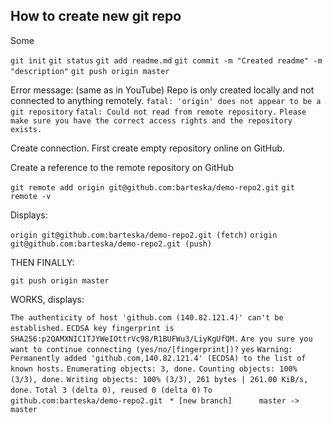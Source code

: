 
## How to create new git repo

Some 

`git init`
`git status`
`git add readme.md`
`git commit -m "Created readme" -m "description"`
`git push origin master`

Error message: (same as in YouTube) Repo is only created locally and not connected to anything remotely.
`fatal: 'origin' does not appear to be a git repository`
`fatal: Could not read from remote repository.`
`Please make sure you have the correct access rights
and the repository exists.`


Create connection. First create empty repository online on GitHub.

Create a reference to the remote repository on GitHub

`git remote add origin git@github.com:barteska/demo-repo2.git`
`git remote -v`

Displays:

`origin	git@github.com:barteska/demo-repo2.git (fetch)`
`origin	git@github.com:barteska/demo-repo2.git (push)`

THEN FINALLY:

`git push origin master`

WORKS, displays:

`The authenticity of host 'github.com (140.82.121.4)' can't be established.`
`ECDSA key fingerprint is SHA256:p2QAMXNIC1TJYWeIOttrVc98/R1BUFWu3/LiyKgUfQM.`
`Are you sure you want to continue connecting (yes/no/[fingerprint])?` `yes`
`Warning: Permanently added 'github.com,140.82.121.4' (ECDSA) to the list of known hosts.`
`Enumerating objects: 3, done.`
`Counting objects: 100% (3/3), done.`
`Writing objects: 100% (3/3), 261 bytes | 261.00 KiB/s, done.`
`Total 3 (delta 0), reused 0 (delta 0)`
`To github.com:barteska/demo-repo2.git`
` * [new branch]      master -> master`


